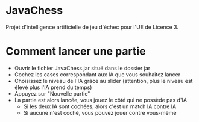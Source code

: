 # JavaChess
Projet d'intelligence artificielle de jeu d'échec pour l'UE de Licence 3.

# Comment lancer une partie
- Ouvrir le fichier JavaChess.jar situé dans le dossier jar
- Cochez les cases correspondant aux IA que vous souhaitez lancer
- Choisissez le niveau de l'IA grâce au slider (attention, plus le niveau est élevé plus l'IA prend du temps)
- Appuyez sur "Nouvelle partie"
- La partie est alors lancée, vous jouez le côté qui ne possède pas d'IA
  - Si les deux IA sont cochées, alors c'est un match IA contre IA
  - Si aucune n'est coché, vous pouvez jouer contre vous-même
